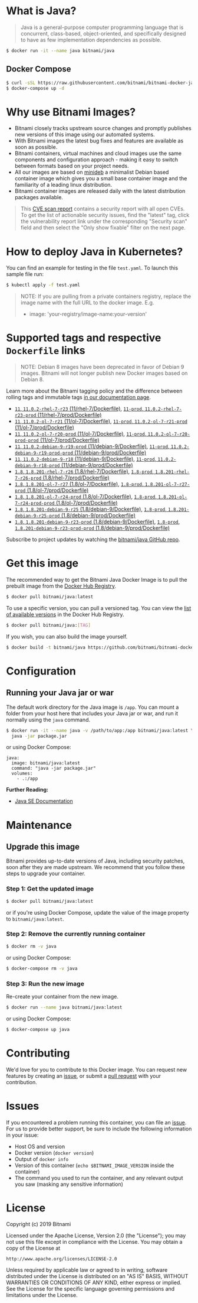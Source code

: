 # What is Java?

> Java is a general-purpose computer programming language that is concurrent, class-based, object-oriented, and specifically designed to have as few implementation dependencies as possible.

```bash
$ docker run -it --name java bitnami/java
```

## Docker Compose

```bash
$ curl -sSL https://raw.githubusercontent.com/bitnami/bitnami-docker-java/master/docker-compose.yml > docker-compose.yml
$ docker-compose up -d
```

# Why use Bitnami Images?

* Bitnami closely tracks upstream source changes and promptly publishes new versions of this image using our automated systems.
* With Bitnami images the latest bug fixes and features are available as soon as possible.
* Bitnami containers, virtual machines and cloud images use the same components and configuration approach - making it easy to switch between formats based on your project needs.
* All our images are based on [minideb](https://github.com/bitnami/minideb) a minimalist Debian based container image which gives you a small base container image and the familiarity of a leading linux distribution.
* Bitnami container images are released daily with the latest distribution packages available.


> This [CVE scan report](https://quay.io/repository/bitnami/java?tab=tags) contains a security report with all open CVEs. To get the list of actionable security issues, find the "latest" tag, click the vulnerability report link under the corresponding "Security scan" field and then select the "Only show fixable" filter on the next page.

# How to deploy Java in Kubernetes?

You can find an example for testing in the file `test.yaml`. To launch this sample file run:

```bash
$ kubectl apply -f test.yaml
```

> NOTE: If you are pulling from a private containers registry, replace the image name with the full URL to the docker image. E.g.
>
> - image: 'your-registry/image-name:your-version'

# Supported tags and respective `Dockerfile` links

> NOTE: Debian 8 images have been deprecated in favor of Debian 9 images. Bitnami will not longer publish new Docker images based on Debian 8.

Learn more about the Bitnami tagging policy and the difference between rolling tags and immutable tags [in our documentation page](https://docs.bitnami.com/containers/how-to/understand-rolling-tags-containers/).


- [`11`, `11.0.2-rhel-7-r23` (11/rhel-7/Dockerfile)](https://github.com/bitnami/bitnami-docker-java/blob/11.0.2-rhel-7-r23/11/rhel-7/Dockerfile), [`11-prod`, `11.0.2-rhel-7-r23-prod` (11/rhel-7/prod/Dockerfile)](https://github.com/bitnami/bitnami-docker-java/blob/11.0.2-rhel-7-r23/11/rhel-7/prod/Dockerfile)
- [`11`, `11.0.2-ol-7-r21` (11/ol-7/Dockerfile)](https://github.com/bitnami/bitnami-docker-java/blob/11.0.2-ol-7-r21/11/ol-7/Dockerfile), [`11-prod`, `11.0.2-ol-7-r21-prod` (11/ol-7/prod/Dockerfile)](https://github.com/bitnami/bitnami-docker-java/blob/11.0.2-ol-7-r21/11/ol-7/prod/Dockerfile)
- [`11`, `11.0.2-ol-7-r20-prod` (11/ol-7/Dockerfile)](https://github.com/bitnami/bitnami-docker-java/blob/11.0.2-ol-7-r20-prod/11/ol-7/Dockerfile), [`11-prod`, `11.0.2-ol-7-r20-prod-prod` (11/ol-7/prod/Dockerfile)](https://github.com/bitnami/bitnami-docker-java/blob/11.0.2-ol-7-r20-prod/11/ol-7/prod/Dockerfile)
- [`11`, `11.0.2-debian-9-r19-prod` (11/debian-9/Dockerfile)](https://github.com/bitnami/bitnami-docker-java/blob/11.0.2-debian-9-r19-prod/11/debian-9/Dockerfile), [`11-prod`, `11.0.2-debian-9-r19-prod-prod` (11/debian-9/prod/Dockerfile)](https://github.com/bitnami/bitnami-docker-java/blob/11.0.2-debian-9-r19-prod/11/debian-9/prod/Dockerfile)
- [`11`, `11.0.2-debian-9-r18` (11/debian-9/Dockerfile)](https://github.com/bitnami/bitnami-docker-java/blob/11.0.2-debian-9-r18/11/debian-9/Dockerfile), [`11-prod`, `11.0.2-debian-9-r18-prod` (11/debian-9/prod/Dockerfile)](https://github.com/bitnami/bitnami-docker-java/blob/11.0.2-debian-9-r18/11/debian-9/prod/Dockerfile)
- [`1.8`, `1.8.201-rhel-7-r26` (1.8/rhel-7/Dockerfile)](https://github.com/bitnami/bitnami-docker-java/blob/1.8.201-rhel-7-r26/1.8/rhel-7/Dockerfile), [`1.8-prod`, `1.8.201-rhel-7-r26-prod` (1.8/rhel-7/prod/Dockerfile)](https://github.com/bitnami/bitnami-docker-java/blob/1.8.201-rhel-7-r26/1.8/rhel-7/prod/Dockerfile)
- [`1.8`, `1.8.201-ol-7-r27` (1.8/ol-7/Dockerfile)](https://github.com/bitnami/bitnami-docker-java/blob/1.8.201-ol-7-r27/1.8/ol-7/Dockerfile), [`1.8-prod`, `1.8.201-ol-7-r27-prod` (1.8/ol-7/prod/Dockerfile)](https://github.com/bitnami/bitnami-docker-java/blob/1.8.201-ol-7-r27/1.8/ol-7/prod/Dockerfile)
- [`1.8`, `1.8.201-ol-7-r24-prod` (1.8/ol-7/Dockerfile)](https://github.com/bitnami/bitnami-docker-java/blob/1.8.201-ol-7-r24-prod/1.8/ol-7/Dockerfile), [`1.8-prod`, `1.8.201-ol-7-r24-prod-prod` (1.8/ol-7/prod/Dockerfile)](https://github.com/bitnami/bitnami-docker-java/blob/1.8.201-ol-7-r24-prod/1.8/ol-7/prod/Dockerfile)
- [`1.8`, `1.8.201-debian-9-r25` (1.8/debian-9/Dockerfile)](https://github.com/bitnami/bitnami-docker-java/blob/1.8.201-debian-9-r25/1.8/debian-9/Dockerfile), [`1.8-prod`, `1.8.201-debian-9-r25-prod` (1.8/debian-9/prod/Dockerfile)](https://github.com/bitnami/bitnami-docker-java/blob/1.8.201-debian-9-r25/1.8/debian-9/prod/Dockerfile)
- [`1.8`, `1.8.201-debian-9-r23-prod` (1.8/debian-9/Dockerfile)](https://github.com/bitnami/bitnami-docker-java/blob/1.8.201-debian-9-r23-prod/1.8/debian-9/Dockerfile), [`1.8-prod`, `1.8.201-debian-9-r23-prod-prod` (1.8/debian-9/prod/Dockerfile)](https://github.com/bitnami/bitnami-docker-java/blob/1.8.201-debian-9-r23-prod/1.8/debian-9/prod/Dockerfile)

Subscribe to project updates by watching the [bitnami/java GitHub repo](https://github.com/bitnami/bitnami-docker-java).

# Get this image

The recommended way to get the Bitnami Java Docker Image is to pull the prebuilt image from the [Docker Hub Registry](https://hub.docker.com/r/bitnami/java).

```bash
$ docker pull bitnami/java:latest
```

To use a specific version, you can pull a versioned tag. You can view the [list of available versions](https://hub.docker.com/r/bitnami/java/tags/) in the Docker Hub Registry.

```bash
$ docker pull bitnami/java:[TAG]
```

If you wish, you can also build the image yourself.

```bash
$ docker build -t bitnami/java https://github.com/bitnami/bitnami-docker-java.git
```

# Configuration

## Running your Java jar or war

The default work directory for the Java image is `/app`. You can mount a folder from your host here that includes your Java jar or war, and run it normally using the `java` command.

```bash
$ docker run -it --name java -v /path/to/app:/app bitnami/java:latest \
  java -jar package.jar
```

or using Docker Compose:

```
java:
  image: bitnami/java:latest
  command: "java -jar package.jar"
  volumes:
    - .:/app
```

**Further Reading:**

  - [Java SE Documentation](https://docs.oracle.com/javase/8/docs/api/)

# Maintenance

## Upgrade this image

Bitnami provides up-to-date versions of Java, including security patches, soon after they are made upstream. We recommend that you follow these steps to upgrade your container.

### Step 1: Get the updated image

```bash
$ docker pull bitnami/java:latest
```

or if you're using Docker Compose, update the value of the image property to `bitnami/java:latest`.

### Step 2: Remove the currently running container

```bash
$ docker rm -v java
```

or using Docker Compose:

```bash
$ docker-compose rm -v java
```

### Step 3: Run the new image

Re-create your container from the new image.

```bash
$ docker run --name java bitnami/java:latest
```

or using Docker Compose:

```bash
$ docker-compose up java
```

# Contributing

We'd love for you to contribute to this Docker image. You can request new features by creating an [issue](https://github.com/bitnami/bitnami-docker-java/issues), or submit a [pull request](https://github.com/bitnami/bitnami-docker-java/pulls) with your contribution.

# Issues

If you encountered a problem running this container, you can file an [issue](https://github.com/bitnami/bitnami-docker-java/issues). For us to provide better support, be sure to include the following information in your issue:

- Host OS and version
- Docker version (`docker version`)
- Output of `docker info`
- Version of this container (`echo $BITNAMI_IMAGE_VERSION` inside the container)
- The command you used to run the container, and any relevant output you saw (masking any sensitive
information)

# License

Copyright (c) 2019 Bitnami

Licensed under the Apache License, Version 2.0 (the "License");
you may not use this file except in compliance with the License.
You may obtain a copy of the License at

    http://www.apache.org/licenses/LICENSE-2.0

Unless required by applicable law or agreed to in writing, software
distributed under the License is distributed on an "AS IS" BASIS,
WITHOUT WARRANTIES OR CONDITIONS OF ANY KIND, either express or implied.
See the License for the specific language governing permissions and
limitations under the License.
